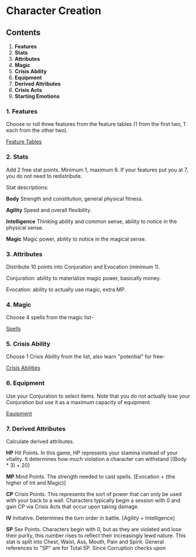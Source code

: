 # Character Creation

## Contents
1. **Features**
2. **Stats**
3. **Attributes**
4. **Magic**
5. **Crisis Ability**
6. **Equipment**
7. **Derived Attributes**
8. **Crisis Acts**
9. **Starting Emotions**

### 1. Features

Choose or roll three features from the feature tables (1 from the first two, 1 each from the other two).

[Feature Tables](https://github.com/Atmo26/crisisheroine/blob/master/Feature%20Tables.md)

### 2. Stats

Add 2 free stat points. Minimum 1, maximum 6. If your features put you at 7, you do not need to redistribute.

Stat descriptions:

**Body** Strength and constitution, general physical fitness.

**Agility** Speed and overall flexibility.

**Intelligence** Thinking ability and common sense, ability to notice in the physical sense.

**Magic** Magic power, ability to notice in the magical sense.

### 3. Attributes

Distribute 10 points into Conjuration and Evocation (minimum 1).

Conjuration: ability to materialize magic power, basically money.

Evocation: ability to actually use magic, extra MP.

### 4. Magic

Choose 4 spells from the magic list-

[Spells]()

### 5. Crisis Ability

Choose 1 Crisis Ability from the list, also learn "potential" for free-

[Crisis Abilities]()

### 6. Equipment

Use your Conjuration to select items. Note that you do not actually lose your Conjuration but use it as a maximum capacity of equipment.

[Equipment]()

### 7. Derived Attributes

Calculate derived attributes.

**HP** Hit Points. In this game, HP represents your stamina instead of your vitality. It determines how much violation a
character can withstand [(Body * 3) + 20]

**MP** Mind Points. The strength needed to cast spells. [Evocation + (the higher of Int and Magic)]

**CP** Crisis Points. This represents the sort of power that can only be used with your back to a wall. Characters typically
begin a session with 0 and gain CP via Crisis Acts that occur upon taking damage.

**IV** Initiative. Determines the turn order in battle. [Agility + Intelligence]

**SP** Sex Points. Characters begin with 0, but as they are violated and lose their purity, this number rises to reflect their
increasingly lewd nature. This stat is split into Chest, Waist, Ass, Mouth, Pain and Spirit. General references to "SP"
are for Total SP. Since Corruption checks upon
